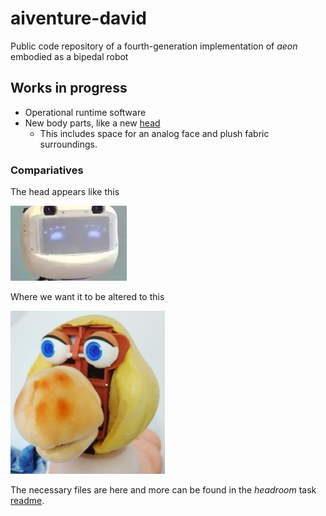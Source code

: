 # aiventure-david

Public code repository of a fourth-generation implementation of _aeon_ embodied as a bipedal robot

## Works in progress

* Operational runtime software
* New body parts, like a new [head](/headroom/README.md)
    - This includes space for an analog face and plush fabric surroundings.

### Compariatives

The head appears like this

![current](/headroom/status/current.png)

Where we want it to be altered to this

![new](/headroom/face/animated-face.jpg)

The necessary files are here and more can be found in the  _headroom_ task [readme](/headroom/TaskReadMe.md).